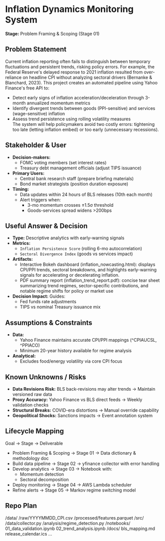 # Inflation Dynamics Monitoring System
**Stage:** Problem Framing & Scoping (Stage 01)

## Problem Statement
Current inflation reporting often fails to distinguish between temporary fluctuations and persistent trends, risking policy errors. For example, the Federal Reserve's delayed response to 2021 inflation resulted from over-reliance on headline CPI without analyzing sectoral drivers (Bernanke & Blanchard, 2023). This project creates an automated pipeline using Yahoo Finance's free API to:  
- Detect early signs of inflation acceleration/deceleration through 3-month annualized momentum metrics  
- Identify divergent trends between goods (PPI-sensitive) and services (wage-sensitive) inflation  
- Assess trend persistence using rolling volatility measures  
The system will help policymakers avoid two costly errors: tightening too late (letting inflation embed) or too early (unnecessary recessions).

## Stakeholder & User
- **Decision-makers:**  
  - FOMC voting members (set interest rates)  
  - Treasury debt management officials (adjust TIPS issuance)  
- **Primary Users:**  
  - Central bank research staff (prepare briefing materials)  
  - Bond market strategists (position duration exposure)  
- **Timing:**  
  - Data updates within 24 hours of BLS releases (10th each month)  
  - Alert triggers when:  
    - 3-mo momentum crosses ±1.5σ threshold  
    - Goods-services spread widens >200bps

## Useful Answer & Decision
- **Type:** Descriptive analytics with early-warning signals  
- **Metrics:**  
  - `Inflation Persistence Score` (rolling 6-mo autocorrelation)  
  - `Sectoral Divergence Index` (goods vs services impact)  
- **Artifacts:**  
  - Interactive Bokeh dashboard (inflation_nowcasting.html): displays CPI/PPI trends, sectoral breakdowns, and highlights early-warning signals for accelerating or decelerating inflation.
  - PDF summary report (inflation_trend_report.pdf): concise tear sheet summarizing trend regimes, sector-specific contributions, and notable regime shifts for policy or market use
- **Decision Impact:** Guides:  
  - Fed funds rate adjustments  
  - TIPS vs nominal Treasury issuance mix 

## Assumptions & Constraints
- **Data:**
  - Yahoo Finance maintains accurate CPI/PPI mappings (^CPIAUCSL, ^PPIACO)
  - Minimum 20-year history available for regime analysis
- **Analytical:**
  - Excludes food/energy volatility via core CPI focus

## Known Unknowns / Risks
- **Data Revisions Risk:** BLS back-revisions may alter trends → Maintain versioned raw data  
- **Proxy Accuracy:** Yahoo Finance vs BLS direct feeds → Weekly validation checks  
- **Structural Breaks:** COVID-era distortions → Manual override capability  
- **Geopolitical Shocks:** Sanctions impacts → Event annotation system  

## Lifecycle Mapping
Goal → Stage → Deliverable
- Problem Framing & Scoping → Stage 01 → Data dictionary & methodology doc  
- Build data pipeline → Stage 02 → yfinance collector with error handling  
- Develop analytics → Stage 03 → Notebook with:  
  - Momentum detection  
  - Sectoral decomposition  
- Deploy monitoring → Stage 04 → AWS Lambda scheduler  
- Refine alerts → Stage 05 → Markov regime switching model 

## Repo Plan
/data/
/raw/YYYYMMDD_CPI.csv
/processed/features.parquet
/src/
/data/collector.py
/analysis/regime_detection.py
/notebooks/
01_data_validation.ipynb
02_trend_analysis.ipynb
/docs/
bls_mapping.md
release_calendar.ics
...
